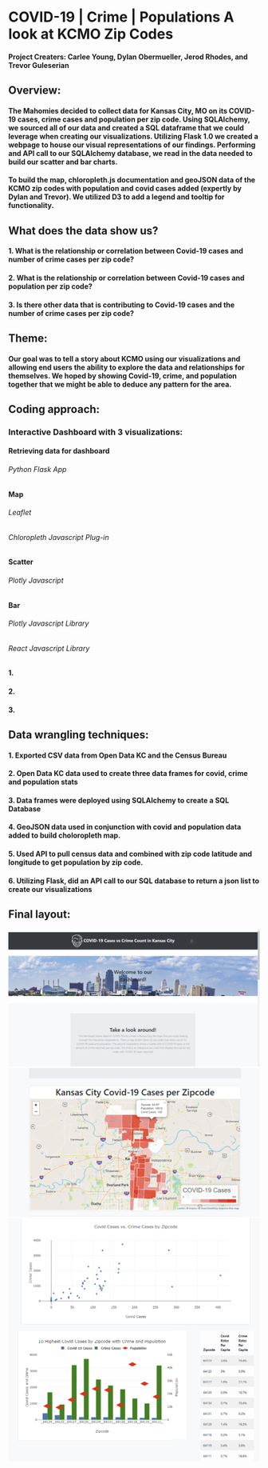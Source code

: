 # COVID-19 | Crime | Populations A look at KCMO Zip Codes
#### Project Creaters: Carlee Young, Dylan Obermueller, Jerod Rhodes, and Trevor Guleserian

## Overview:
#### The Mahomies decided to collect data for Kansas City, MO on its COVID-19 cases, crime cases and population per zip code. Using SQLAlchemy, we sourced all of our data and created a SQL dataframe that we could leverage when creating our visualizations. Utilizing Flask 1.0 we created a webpage to house our visual representations of our findings. Performing and API call to our SQLAlchemy database, we read in the data needed to build our scatter and bar charts. 

#### To build the map,  chloropleth.js documentation and geoJSON data of the KCMO zip codes with population and covid cases added (expertly by Dylan and Trevor).  We utilized D3 to add a legend and tooltip for functionality.

## What does the data show us?
#### 1. What is the relationship or correlation between Covid-19 cases and number of crime cases per zip code?
#### 2. What is the relationship or correlation between Covid-19 cases and population per zip code?
#### 3. Is there other data that is contributing to Covid-19 cases and the number of crime cases per zip code?

## Theme:
#### Our goal was to tell a story about KCMO using our visualizations and allowing end users the ability to explore the data and relationships for themselves. We hoped by showing Covid-19, crime, and population together that we might be able to deduce any pattern for the area.

## Coding approach:

### Interactive Dashboard with 3 visualizations:
#### Retrieving data for dashboard
###### Python Flask App
#### Map
###### Leaflet
###### Chloropleth Javascript Plug-in
#### Scatter
###### Plotly Javascript
#### Bar
###### Plotly Javascript Library
###### React Javascript Library


#### 1. 
#### 2. 
#### 3. 



## Data wrangling techniques:

#### 1. Exported CSV data from Open Data KC and the Census Bureau
#### 2. Open Data KC data used to create three data frames for covid, crime and population stats
#### 3. Data frames were deployed using SQLAlchemy to create a SQL Database
#### 4. GeoJSON data used in conjunction with covid and population data added to build choloropleth map. 
#### 5. Used API to pull census data and combined with zip code latitude and longitude to get population by zip code.
#### 6. Utilizing Flask,  did an API call to our SQL database to return a json list to create our visualizations


## Final layout:
![webpage image](img/webpage1.PNG)
![webpage image](img/map.PNG)
![webpage image](img/charts.PNG)



